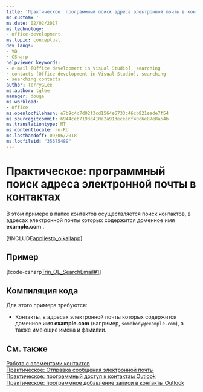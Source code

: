 ```yaml
---
title: 'Практическое: программный поиск адреса электронной почты в контактах'
ms.custom: ''
ms.date: 02/02/2017
ms.technology:
- office-development
ms.topic: conceptual
dev_langs:
- VB
- CSharp
helpviewer_keywords:
- e-mail [Office development in Visual Studio], searching
- contacts [Office development in Visual Studio], searching
- searching contacts
author: TerryGLee
ms.author: tglee
manager: douge
ms.workload:
- office
ms.openlocfilehash: e7b9c4c7d02f3cd1564e6733c46cb821eade7f54
ms.sourcegitcommit: 6944ceb7193d410a2a913ecee6f40c6e87e8a54b
ms.translationtype: MT
ms.contentlocale: ru-RU
ms.lasthandoff: 09/06/2018
ms.locfileid: "35675489"
---
```

# <a name="how-to-programmatically-search-for-an-email-address-in-contacts"></a>Практическое: программный поиск адреса электронной почты в контактах
  В этом примере в папке контактов осуществляется поиск контактов, в адресах электронной почты которых содержится доменное имя **example.com** .  
  
 [!INCLUDE[appliesto_olkallapp](../vsto/includes/appliesto-olkallapp-md.md)]  
  
## <a name="example"></a>Пример  
 [!code-csharp[Trin_OL_SearchEmail#1](../vsto/codesnippet/CSharp/Trin_OL_SearchEmail/thisaddin.cs#1)]  
  
## <a name="compile-the-code"></a>Компиляция кода  
 Для этого примера требуются:  
  
-   Контакты, в адресах электронной почты которых содержится доменное имя **example.com** (например, `somebody@example.com`), а также имеющие имена и фамилии.  
  
## <a name="see-also"></a>См. также  
 [Работа с элементами контактов](../vsto/working-with-contact-items.md)   
 [Практическое: Отправка сообщения электронной почты](../vsto/how-to-programmatically-send-e-mail-programmatically.md)   
 [Практическое: программный доступ к контактам Outlook](../vsto/how-to-programmatically-access-outlook-contacts.md)   
 [Практическое: программное добавление записи в контакты Outlook](../vsto/how-to-programmatically-add-an-entry-to-outlook-contacts.md)  
  
  